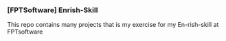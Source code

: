 ### [FPTSoftware] Enrish-Skill

This repo contains many projects that is my exercise for my En-rish-skill at FPTsoftware
